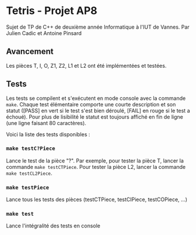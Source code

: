 # Tetris - Projet AP8

Sujet de TP de C++ de deuxième année Informatique à l'IUT de Vannes.
Par Julien Cadic et Antoine Pinsard

## Avancement

Les pièces T, I, O, Z1, Z2, L1 et L2 ont été implémentées et testées.

## Tests

Les tests se compilent et s'exécutent en mode console avec la commande `make`.
Chaque test élémentaire comporte une courte description et son statut ([PASS] en
vert si le test s'est bien déroulé, [FAIL] en rouge si le test a échoué). Pour
plus de lisibilité le statut est toujours affiché en fin de ligne (une ligne
faisant 80 caractères).

Voici la liste des tests disponibles :

### `make testC?Piece`

Lance le test de la pièce "?". Par exemple, pour tester la pièce T, lancer la
commande `make testCTPiece`. Pour tester la pièce L2, lancer la commande `make
testCL2Piece`.

### `make testPiece`
Lance tous les tests des pièces (testCTPiece, testCIPiece, testCOPiece, ...)

### `make test`
Lance l'intégralité des tests en console
